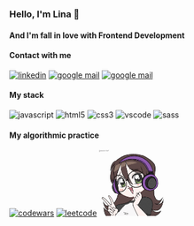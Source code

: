 ### Hello, I'm Lina 👋

#### And I'm fall in love with Frontend Development

#### Contact with me

[<img width='40px' alt='linkedin' src='https://brand.linkedin.com/content/dam/me/business/en-us/amp/brand-site/v2/bg/LI-Bug.svg.original.svg'>][linkedin] [<img width='40px' alt='google mail' src='https://lh3.googleusercontent.com/8v_oGMOj9bgohn50RgLhJ8XGZ2kIUdr0RG4zCkIYnfjK24ORS0WFaTWmnzxXzagUg2fwAmDy1W_Y4oTtIacT2dhQzAqOy5H9Vg23Rq1oVnhUGtOynjY'>][mail] [<img width='40px' alt='google mail' src='https://assets-global.website-files.com/6257adef93867e50d84d30e2/636e0a69f118df70ad7828d4_icon_clyde_blurple_RGB.svg'>][discord]

#### My stack

<img aling='left' width='40px' alt='javascript' src='https://cdn.icon-icons.com/icons2/2415/PNG/512/javascript_original_logo_icon_146455.png'> <img aling='left' width='40px' alt='html5' src='https://cdn.icon-icons.com/icons2/2415/PNG/512/html_original_wordmark_logo_icon_146478.png'> <img aling='left' width='40px' alt='css3' src='https://cdn.icon-icons.com/icons2/2415/PNG/512/css_original_wordmark_logo_icon_146576.png'> <img aling='left' width='40px' alt='vscode' src='https://cdn.icon-icons.com/icons2/2107/PNG/512/file_type_vscode_icon_130084.png'> <img aling='left' width='40px' alt='sass' src='https://cdn.icon-icons.com/icons2/2107/PNG/512/file_type_sass_icon_130182.png'>

#### My algorithmic practice

[<img aling='left' alt='codewars' src='https://www.codewars.com/users/silenciomar/badges/large?theme=light'>][codewars] [<img aling='left' alt='leetcode' src='https://img.shields.io/badge/dynamic/json?style=for-the-badge&labelColor=black&color=%23ffa116&label=Solved&query=solvedOverTotal&url=https%3A%2F%2Fleetcode-badge.vercel.app%2Fapi%2Fusers%2Fsilenciomar&logo=leetcode&logoColor=yellow'>][leetcode] <img width='120px' alt='linkedin' src='./assets/me.gif'>

[linkedin]:https://www.linkedin.com/in/lina-kovalenko-silenciomar/
[mail]:mailto:galina9862@gmail.com
[discord]:https://discordapp.com/users/689506453039743136
[leetcode]: https://leetcode.com/silenciomar/
[codewars]: https://www.codewars.com/users/silenciomar